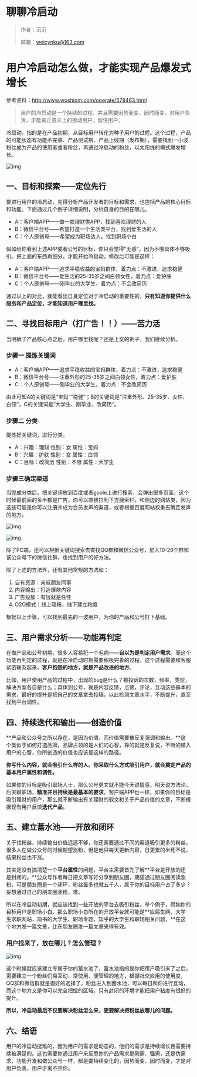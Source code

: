# 聊聊冷启动

> 作者：沉沉
>
> 邮箱：weicynku@163.com





# 用户冷启动怎么做，才能实现产品爆发式增长

参考资料：http://www.woshipm.com/operate/578463.html



> 用户的冷启动是一个持续的过程，并且需要因势而变、因时而变，对用户负责，才能真正意义上的撩动用户，留住用户。



冷启动，指的是在产品初期，从目标用户转化为种子用户的过程。这个过程，产品的可能状态有功能不完善、产品测试期、产品上线期（发布期），需要找到一小波粉丝成为产品的使用者或者粉丝，再通过冷启动的粉丝，以太阳线的模式爆发增长。

![img](http://image.woshipm.com/wp-files/2017/01/cLVLBd8RarVrWC7YcAnY.png)

## **一、目标和探索——定位先行**

要进行用户的冷启动，先得分析产品开发者的目标和需求，也包括产品的核心目标和功能。下面通过几个例子详细说明，分析自身的目的在哪儿。

- A：客户端APP——做一款理财类APP，找到喜欢理财的人
- B：微信平台号——希望打造一个生活类平台，找到爱生活的人
- C：个人原创号——希望成为职场达人，找到职场小白

假如给你看到上述APP或者公号的目标，你只会觉得“无感”，因为不够具体不够吸引。把上面的东西再细分，才能开始冷启动，修改后可能是这样：

- A：客户端APP——追求平稳收益的宝妈群体，着力点：不激进，追求稳健
- B：微信平台号——爱生活的25-35岁之间白领女性，着力点：爱护肤
- C：个人原创号——刚毕业的大学生，着力点：不会改简历

通过以上的对比，就能看出自身定位对于冷启动的重要性的，**只有知道你提供什么服务和产品定位，才能知道用户哪里找。**

## 二、寻找目标用户（打广告！！）——苦力活

当明确了产品核心点之后，用户哪里找呢？还是上文的例子，我们继续分析。

### **步骤一  提炼关键词**

- A：客户端APP——追求平稳收益的宝妈群体，着力点：不激进，追求稳健
- B：微信平台号——注重外形的25-35岁之间白领女性，着力点：爱护肤
- C：个人原创号——刚毕业的大学生，着力点：不会改简历

由此可知A的关键词是“宝妈”“稳健”；B的关键词是“注重外形、25-35岁、女性、白领”，C的关键词是“大学生、刚毕业、改简历“。

### **步骤二  分类**

提炼好关键词，进行分类。

- A：兴趣：理财  性别：女  属性：宝妈
- B：兴趣：护肤  性别：女  属性：白领
- C：目标：改简历 性别：不限 属性：大学生

### **步骤三确定渠道**

当完成分类后，把关键词放到百度或者goole上进行搜索，会弹出很多页面，这个时候最前面的多半都是广告，你可以直接拉到下方搜索栏，和侧边的网站类，因为这些可能是你可以注册并成为会员发声的渠道，或者根据百度网站权重去确定发声的地方。

![img](http://image.woshipm.com/wp-files/2017/01/ThzxsZZ1YMqXxGOf0aMs.jpg)

![img](http://image.woshipm.com/wp-files/2017/01/0RNPb0fz2NlyU0nkD7Db.jpg)

除了PC端，还可以根据关键词搜索去查找QQ群和微信公众号，加入10-20个群和该公众号下的微信社群，也找到用户的好方法。

除了上述的方法外，还有其他常规的方法如：

1. 自有资源：亲戚朋友同事
2. 内容输出：打造爆款内容
3. 广告投放：有钱就是任性
4. O2O模式：线上吸粉，线下建立粘度

根据以上步骤，可以找到最先的一波用户，为你的产品和公号打下基础。

## 三、用户需求分析——功能再判定

在做产品和公号初期，很多人容易犯一个毛病——**自以为是判定用户需求**。而这个功能再判定的过程，就是在冷启动时期需要积极完善的过程，这个过程需要和客服紧密联系起来，**客户抱怨的地方，就是产品改进的地方**。

比如，用户使用产品的过程中，出现的bug是什么？被投诉的次数，频率，类型，解决方案各自是什么；具体到公号，就是内容反馈，点赞，评论，互动这些基本的需求，最好的提升是把自己的文章拿去投稿，以此检测文章水平，不断提升，直至找到平台调性。

## 四、持续迭代和输出——创造价值

**产品和公众号之所以存在，是因为价值，而价值需要被反复强调和输出。**这个类似于如何打造品牌，品牌占领的是人们的心智，靠的就是反复说，不断的植入用户的心智，你所创造的价值也应该是这样的路径。

**你写什么内容，就会吸引什么样的人。你采取什么方式吸引用户，就会奠定产品的基本用户属性和调性。**

如果你的目标是吸引职场人士，那么公号更文就不能今天说情感，明天说方法论，后天聊职场，**精准并且持续是最基本的要求**。客户端APP也一样，如果你的目标是吸引理财的用户，那么就不断输出有关理财的软文和关于产品价值的文章，不断根据现有用户反馈**迭代产品**。

## 五、建立蓄水池——开放和闭环

关于找粉丝，持续输出价值远远不够，你还需要通过不同的渠道吸引更多的粉丝，很多人在做公众号的时候期望涨粉，但是他只每天更新内容，日更累的半死不说，结果粉丝也不涨。

其实是没有搞清楚一个**平台属性**的问题，平台主需要首先了解**平台是开放的还是封闭的。**公众号作者每日把文章写好分享到朋友圈，期望通过朋友圈阅读涨粉，可是朋友圈是一个闭环，粉丝最多也就五千人，属于你的目标用户占了多少？妄想通过自己的朋友圈涨粉，难。

所以在冷启动初期，就应该找到一些开放的平台去吸引粉丝，举个例子，假如你的目标用户是职场小白，那么职场小白所在的开放平台就可能是**应届生网、大学生求职网站，简书的大学生、职场专题，知乎的大学生和职场相关问题，**在这个地方发一篇文章，比在朋友圈发一篇文章来得有效。

### **用户找来了，放在哪儿？怎么管理？**

![img](http://image.woshipm.com/wp-files/2017/01/Yd3Ao1sLrWuXoIofkz9T.png)

这个时候就应该建立专属于你的蓄水池了，蓄水池指的是你把用户吸引来了之后，需要建立一个粉丝们易互动、常使用、便管理的地方，根据社交应用的使用度，QQ群和微信群就是很好的选择了，粉丝进入到蓄水池，可以每日和你进行互动，而这个地方又是你可以完全把控的区域，只有封闭的环境才能把用户粘度有很好的提升。

**所以，冷启动最后不仅要解决粉丝怎么来，更要解决把粉丝放哪儿的问题。**

## 六、结语

用户的冷启动挺难的，因为用户的需求是动态的，他们的需求是持续增长且需要持续被满足的。这也需要你通过用户来反思你的产品需求是刚需、强需，还是伪需求，功能开发和做公众号一样，都是要持续变化的，因势而变、因时而变，才是对用户负责，用户才离不开你。

